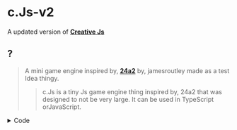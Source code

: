 # c.Js-v2
A updated version of **[Creative Js](https://github.com/ClassicMC-Studios)** <br/>
## ?
>A mini game engine inspired by, **[24a2](https://24a2.routley.io/)** by, jamesroutley made as a test Idea thingy.
>>c.Js is a tiny Js game engine thing inspired by, 24a2 that was designed to not be very large.
It can be used in TypeScript orJavaScript.
<details>
  <summary>Code</summary>  
  <b>Set up ~~ const cjs = new Cjs(); </b><br/>
  cjs.clear(); "clears the screen"<br/>
  cjs.dot(x,y,color); "Fills a dot with a color at the spesified x and y position"<br/>
  cjs.bg(color); "clears the screen and then fills it with the color specified"<br/>
  cjs.text(text); "writes text above the canvas"<br/>
  cjs.end(); "ends the game file"<br/>
  cjs.getRandomInt(max); "returns a random integer between 0 and the max"<br/>
  cjs.hits(x,y,xx,yy); "will tell if a position and another position are the same"<br/>
</details>

